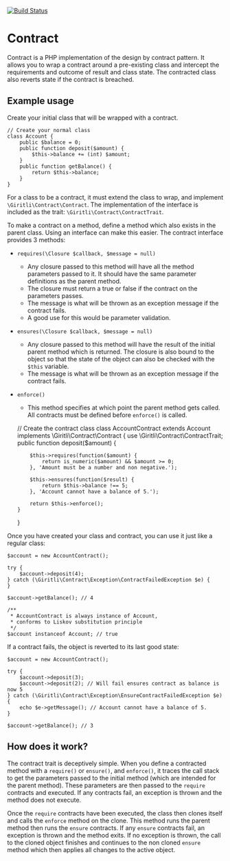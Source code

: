[![Build Status](https://travis-ci.org/giritli/contract.svg)](https://travis-ci.org/giritli/contract)

# Contract
Contract is a PHP implementation of the design by contract pattern. It allows you to wrap a contract around a pre-existing class and intercept the requirements and outcome of result and class state. The contracted class also reverts state if the contract is breached.

## Example usage
Create your initial class that will be wrapped with a contract.

    // Create your normal class
    class Account {
        public $balance = 0;
        public function deposit($amount) {
            $this->balance += (int) $amount;
        }
        public function getBalance() {
            return $this->balance;
        }
    }

For a class to be a contract, it must extend the class to wrap, and implement `\Giritli\Contract\Contract`. The implementation of the interface is included as the trait: `\Giritli\Contract\ContractTrait`.

To make a contract on a method, define a method which also exists in the parent class. Using an interface can make this easier. The contract interface provides 3 methods:
  - `requires(\Closure $callback, $message = null)`
      - Any closure passed to this method will have all the method parameters passed to it. It should have the same parameter definitions as the parent method.
      - The closure must return a true or false if the contract on the parameters passes.
      - The message is what will be thrown as an exception message if the contract fails.
      - A good use for this would be parameter validation.
  - `ensures(\Closure $callback, $message = null)`
      - Any closure passed to this method will have the result of the initial parent method which is returned. The closure is also bound to the object so that the state of the object can also be checked with the `$this` variable.
      - The message is what will be thrown as an exception message if the contract fails.
  - `enforce()`
      - This method specifies at which point the parent method gets called. All contracts must be defined before `enforce()` is called.


    // Create the contract class
    class AccountContract extends Account implements \Giritli\Contract\Contract {
        use \Giritli\Contract\ContractTrait;
        public function deposit($amount) {
        
            $this->requires(function($amount) {
                return is_numeric($amount) && $amount >= 0;
            }, 'Amount must be a number and non negative.');
    
            $this->ensures(function($result) {
                return $this->balance !== 5;
            }, 'Account cannot have a balance of 5.');
        
            return $this->enforce();
        }
    }

Once you have created your class and contract, you can use it just like a regular class:

    $account = new AccountContract();
    
    try {
        $account->deposit(4);
    } catch (\Giritli\Contract\Exception\ContractFailedException $e) {
    }
    
    $account->getBalance(); // 4
    
    /**
     * AccountContract is always instance of Account,
     * conforms to Liskov substitution principle
     */
    $account instanceof Account; // true

If a contract fails, the object is reverted to its last good state:

    $account = new AccountContract();
    
    try {
        $account->deposit(3);
        $account->deposit(2); // Will fail ensures contract as balance is now 5
    } catch (\Giritli\Contract\Exception\EnsureContractFailedException $e) {
        echo $e->getMessage(); // Account cannot have a balance of 5.
    }
    
    $account->getBalance(); // 3


## How does it work?
The contract trait is deceptively simple. When you define a contracted method with a `require()` or `ensure()`, and `enforce()`, it traces the call stack to get the parameters passed to the initial method (which are intended for the parent method). These parameters are then passed to the `require` contracts and executed. If any contracts fail, an exception is thrown and the method does not execute. 

Once the `require` contracts have been executed, the class then clones itself and calls the `enforce` method on the clone. This method runs the parent method then runs the `ensure` contracts. If any `ensure` contracts fail, an exception is thrown and the method exits. If no exception is thrown, the call to the cloned object finishes and continues to the non cloned `ensure` method which then applies all changes to the active object.
